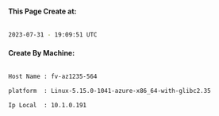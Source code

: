 
   
#### This Page Create at:

```bash

2023-07-31 - 19:09:51 UTC

```

#### Create By Machine:

```bash

Host Name : fv-az1235-564

platform  : Linux-5.15.0-1041-azure-x86_64-with-glibc2.35

Ip Local  : 10.1.0.191

```

